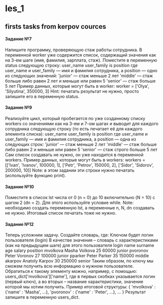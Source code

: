 # les_1
## firsts tаsks from kerpov cources
#### Задание №7
Напишите программу, проверяющую стаж работы сотрудника. В переменной worker уже содержится список, содержащий значения как на 3-ем шаге (имя, фамилия, зарплата, стаж). Поместите в переменную status следующую строку:
user_name user_family is position
где user_name и user_family — имя и фамилия сотрудника, а position — одно из следующих значений:
'junior' — стаж меньше 2 лет
'middle' — стаж больше либо равен 2 лет и меньше или равен 5
'senior' — стаж больше 5 лет 
Пример данных, которые могут быть в worker:
worker = ['Olya', 'Silyutina', 350000, 3]
Hint: печатать результат не нужно, просто запишите его в переменную status.
#### Задание №9
Реализуйте цикл, который пробегается по уже созданному списку workers со значениями как на 3-ем и 7-ом шагах и выводит для каждого сотрудника следующую строку (то есть печатает её для каждого элемента списка):
user_name user_family is position
где user_name и user_family — имя и фамилия сотрудника, а position — одна из следующих строк:
'junior' — стаж меньше 2 лет
'middle' — стаж больше либо равен 2 и меньше или равен 5
'senior' — стаж строго больше 5 лет 
Сам список создавать не нужно, он уже находится в переменной workers. Пример данных, которые могут быть в workers:
workers = [['Ivan', 'Ivanov', 100000, 1], ['Petr', 'Petrov', 150000, 2], ['Sidor', 'Sidorov', 200000, 10]]
Note: в этом задании эти строки нужно печатать (используйте функцию print).
#### Задание №10
Поместите в список lst числа от 0 (n = 0) до 10 включительно (N = 10) c шагом 2 (dn = 2). Для этого используйте условие while.
Note: необходимо создать переменную lst, а переменные n, N, dn создавать не нужно. Итоговый список печатать тоже не нужно.
#### Задание №12
Теперь усложним задачу. Создайте словарь, где:
Ключом будет логин пользователя (login)
В качестве значения – словарь с характеристиками (как на предыдущем шаге) для этого пользователя
login	name	surname	age	salary	position
mvolkova	Masha	Volkova	25	60000	junior
pvoronov	Peter	Voronov	27	100000	junior
pparker	Peter	Parker	35	150000	middle
akarpov	Anatoly	Karpov	30	250000	senior
Таким образом, по ключу мы сможем получить всю информацию о нужном пользователе. Обратиться к такому элементу можно, например, с помощью: users_dict['mvolkova']['name'], где в первых скобках указывается логин (первый ключ), а во вторых – название характеристики, значение которой мы хотим получить.
Пример итоговой структуры:
{
'mvolkova' : {'name' : 'Masha', ...},
'pvoronov' : {'name' : 'Peter', ...}, 
...
}
Результат запишите в переменную users_dict.
